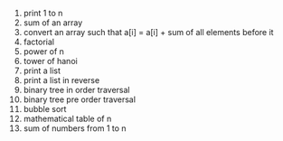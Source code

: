 1. print 1 to n
2. sum of an array
3. convert an array such that a[i] = a[i] + sum of all elements before it
4. factorial
6. power of n
7. tower of hanoi
8. print a list
9. print a list in reverse
11. binary tree in order traversal
12. binary tree pre order traversal
11. bubble sort
12. mathematical table of n
13. sum of numbers from 1 to n